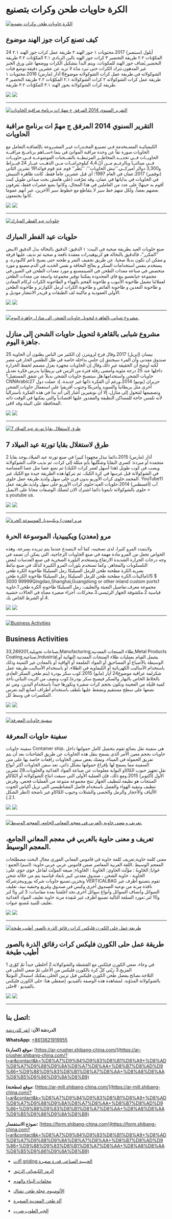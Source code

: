 # الكرة حاويات طحن وكرات بتصنيع

<a href="https://swt.shibang-china.com/?l=ar&img&k=%D8%A7%D9%84%D9%83%D8%B1%D8%A9+%D8%AD%D8%A7%D9%88%D9%8A%D8%A7%D8%AA+%D8%B7%D8%AD%D9%86+%D9%88%D9%83%D8%B1%D8%A7%D8%AA+%D8%A8%D8%AA%D8%B5%D9%86%D9%8A%D8%B9" target="_blank">![الكرة حاويات طحن وكرات بتصنيع](http://static.shibang-china.com/all-800x300/590.jpg)</a>

## كيف تصنع كرات جوز الهند موضوع
24 أيلول (سبتمبر) 2017.محتويات ١ جوز الهند ٢ طريقة عمل كرات جوز الهند ٢.١ المكوّنات ٢.٢ طريقة التحضير ٣ كرات جوز الهند بالبن الزبادي ٣.١ المكوّنات ٣.٢ طريقة التحضير.يُضاف جوز الهند للمكونات، ويتم البدأ بتشكيل الكرات ووضعها على ورق الخبز غير المدهون.تترك الكرات حتى تبرد مدّة لا تزيد عن عشرين دقيقة.توضع فتات الشوكولاته في.طريقة عمل كرات الشوكولاته موضوع6 آذار (مارس) 2016.محتويات ١ طريقة عمل كرات الشوكولاته ٢ كرات الشوكولاتة ٢.١ المكوّنات ٢.٢ طريقة التحضير ٣ طريقة كرات الشوكولاتة بجوز الهند ٣.١ المكوّنات ٣.٢ طريقة.


<a href="https://whatsapp.shibangsoft.com/WhatsApp.php" target="_blank" title="WhatsApp">![](http://static.shibang-china.com/icon/whatsapp.png)</a> <a href="https://swt.shibang-china.com/?l=ar&icon&k=%D8%A7%D9%84%D9%83%D8%B1%D8%A9+%D8%AD%D8%A7%D9%88%D9%8A%D8%A7%D8%AA+%D8%B7%D8%AD%D9%86+%D9%88%D9%83%D8%B1%D8%A7%D8%AA+%D8%A8%D8%AA%D8%B5%D9%86%D9%8A%D8%B9" target="_blank">![](http://static.shibang-china.com/icon/chat-ar.png)</a>

---

<a href="https://swt.shibang-china.com/?l=ar&img&k=%D8%A7%D9%84%D9%83%D8%B1%D8%A9+%D8%AD%D8%A7%D9%88%D9%8A%D8%A7%D8%AA+%D8%B7%D8%AD%D9%86+%D9%88%D9%83%D8%B1%D8%A7%D8%AA+%D8%A8%D8%AA%D8%B5%D9%86%D9%8A%D8%B9" target="_blank">![التقرير السنوي 2014 المرفق ج مهمّ ات برنامج مراقبة الحاويات](http://static.shibang-china.com/all-800x300/799.jpg)</a>

## التقرير السنوي 2014 المرفق ج مهمّ ات برنامج مراقبة الحاويات
الكيميائيـة المسـتخدمة فـي تصنيـع المخـدرات غيـر المشـروعة باإلضافـة.التعامل مع الحاويات.صورة نقاً عن وحدة مراقبة الموانئ في بنما.»ســاهم برنامــج مراقبــة الحاويــات فــي تحديــد.المخاطــر المرتبطــة بالشــحنات الموضوعــة فــي.حاويــات فــي مينائنــا وبالرغــم مــن أنّ.4,4 كيلوجرامــات مــن الذهــب عيــار 24 قيــراط و3,300 دوالر أميركــي.&#39;&#39;نبش الحاويات&#39;&#39;: &#39;&#39;بَطَر&#39;&#39; قوم عند قوم فوائد!19 تشرين الثاني (نوفمبر) 2017.عمان في العام 1997؛ أي قبل عشرين عاماً فقط، كانت ظاهرة التنبيش في الحاويات في بداياتها في عمان، وقد تعرّفت (على هامش بحث ميداني طويل كنت أقوم به حينها) على عدد من العاملين في هذا المجال، وكانوا بضع عشرات فقط، يَعرِفون بعضهم بعضاً، ولكل منهم خط سير لا يتقاطع مع خطوط سير الآخرين، غير أنهم عموما كانوا يجتمعون.


<a href="https://whatsapp.shibangsoft.com/WhatsApp.php" target="_blank" title="WhatsApp">![](http://static.shibang-china.com/icon/whatsapp.png)</a> <a href="https://swt.shibang-china.com/?l=ar&icon&k=%D8%A7%D9%84%D9%83%D8%B1%D8%A9+%D8%AD%D8%A7%D9%88%D9%8A%D8%A7%D8%AA+%D8%B7%D8%AD%D9%86+%D9%88%D9%83%D8%B1%D8%A7%D8%AA+%D8%A8%D8%AA%D8%B5%D9%86%D9%8A%D8%B9" target="_blank">![](http://static.shibang-china.com/icon/chat-ar.png)</a>

---

<a href="https://swt.shibang-china.com/?l=ar&img&k=%D8%A7%D9%84%D9%83%D8%B1%D8%A9+%D8%AD%D8%A7%D9%88%D9%8A%D8%A7%D8%AA+%D8%B7%D8%AD%D9%86+%D9%88%D9%83%D8%B1%D8%A7%D8%AA+%D8%A8%D8%AA%D8%B5%D9%86%D9%8A%D8%B9" target="_blank">![حلويات عيد الفطر المبارك](http://static.shibang-china.com/all-800x300/321.jpg)</a>

## حلويات عيد الفطر المبارك
صنع حلويات العيد بطريقة صحية في البيت: ١ الدقيق: الدقيق بالنخالة بدل الدقيق الابيض &quot;المكرر&quot;، فالدقيق بالنخالة هو كربوهيدرات معقدة نافعة و صحية ثم نديف عليها قرفة و.ممكن ان تكون بديلا صحيا، عن طريق تجفيف التمر و طحنه حتى يصبح ناعم كالبودرة، و يستخدم بنفس استخدامات السكر و يعالج النحافة و نقس الحديد في الدم.مصنع و مورد متخصص في صناعة معدات الطحن في الصينمصنع و مورد معدات الطحن في الصين.في مجموعة جيانغسو بنغ فاي المحدودة يمكننا توفير مجموعة واسعة من معدات الطحن لعملائنا تشمل طاحونة الأنبوب و طاحونة الفحم بالهواء و الطاحونة الكرات لركام المعادن و طاحونة التعدين و طاحونة الفائض و طاحونة الكرات لرمل الكوارتز و طاحونة الطحن الأولي العمودية و ماكينة لف الطبقات و قريدر الانتشار موديل و.


<a href="https://whatsapp.shibangsoft.com/WhatsApp.php" target="_blank" title="WhatsApp">![](http://static.shibang-china.com/icon/whatsapp.png)</a> <a href="https://swt.shibang-china.com/?l=ar&icon&k=%D8%A7%D9%84%D9%83%D8%B1%D8%A9+%D8%AD%D8%A7%D9%88%D9%8A%D8%A7%D8%AA+%D8%B7%D8%AD%D9%86+%D9%88%D9%83%D8%B1%D8%A7%D8%AA+%D8%A8%D8%AA%D8%B5%D9%86%D9%8A%D8%B9" target="_blank">![](http://static.shibang-china.com/icon/chat-ar.png)</a>

---

<a href="https://swt.shibang-china.com/?l=ar&img&k=%D8%A7%D9%84%D9%83%D8%B1%D8%A9+%D8%AD%D8%A7%D9%88%D9%8A%D8%A7%D8%AA+%D8%B7%D8%AD%D9%86+%D9%88%D9%83%D8%B1%D8%A7%D8%AA+%D8%A8%D8%AA%D8%B5%D9%86%D9%8A%D8%B9" target="_blank">![مشروع شبابى بالقاهرة لتحويل حاويات الشحن إلى منازل جاهزة اليوم.](http://static.shibang-china.com/all-800x300/972.jpg)</a>

## مشروع شبابى بالقاهرة لتحويل حاويات الشحن إلى منازل جاهزة اليوم.
25 نيسان (إبريل) 2017.وقال فرج لرويترز، إن الكثير من الناس يظنون أن الحاوية صندوق معدنى وأن المرء سيختنق إن جلس بداخله خاصة فى ظل الطقس الحار فى مصر لكنه أوضح أن الحقيقة غير ذلك.وقال إن الحاويات مجهزة بعزل مصمم لحفظ الحرارة داخلها عند 25 درجة مئوية.وأمضى رفلة فترة من الزمن فى بريطانيا يدرس فكرة تعديل حاويات الشحن واستخدامها.هل ستصبح حاويات الشحن بديلاً عن شقق المستقبل؟ CNNArabic27 حزيران (يونيو) 2014.ورغم أن الفكرة ذاتها غير جديدة، إذ عملت دول أخرى مثل بريطانيا والسويد وأمريكا وجنوب أفريقيا على استعمال حاويات الشحن وتصميمها لتتحول إلى منازل، إلا أن نونغيرين أشار إلى أنه بدأ في هذه الفكرة بأستراليا لأنه تلمس حاجة للمساكن النظيفة والمقدور عليها اقتصادياً والتي يمكنها في الوقت ذاته المحافظة على البيئة.وقد لاقى.


<a href="https://whatsapp.shibangsoft.com/WhatsApp.php" target="_blank" title="WhatsApp">![](http://static.shibang-china.com/icon/whatsapp.png)</a> <a href="https://swt.shibang-china.com/?l=ar&icon&k=%D8%A7%D9%84%D9%83%D8%B1%D8%A9+%D8%AD%D8%A7%D9%88%D9%8A%D8%A7%D8%AA+%D8%B7%D8%AD%D9%86+%D9%88%D9%83%D8%B1%D8%A7%D8%AA+%D8%A8%D8%AA%D8%B5%D9%86%D9%8A%D8%B9" target="_blank">![](http://static.shibang-china.com/icon/chat-ar.png)</a>

---

<a href="https://swt.shibang-china.com/?l=ar&img&k=%D8%A7%D9%84%D9%83%D8%B1%D8%A9+%D8%AD%D8%A7%D9%88%D9%8A%D8%A7%D8%AA+%D8%B7%D8%AD%D9%86+%D9%88%D9%83%D8%B1%D8%A7%D8%AA+%D8%A8%D8%AA%D8%B5%D9%86%D9%8A%D8%B9" target="_blank">![7 طرق لاستغلال بقايا تورتة عيد الميلاد](http://static.shibang-china.com/all-800x300/15.jpg)</a>

## 7 طرق لاستغلال بقايا تورتة عيد الميلاد
2 آذار (مارس) 2015.دائما نبذل مجهودا كبيرا في صنع تورتة عيد الميلاد.يوجد بقايا متجمدة أو مبردة: كسري البقايا وشكّليها بأيدٍ مبللة إلى كرات، ثم نذيب قالب الشوكولاتة ويصب في كوب طويل (هذا أسهل لغمر كرات الكيك) ثم نضع عصا مثل عصا المصاصة في الشوكولاتة قبل غرسها في كرة الكيك، ثم نتركها.هذه الطريقة جيدة مع الكيك غير المجمد.حلوى كرات الأوريو بدون فرن حلى سهل ولذيذ.طريقة عمل حلوى. YouTube11 آب (أغسطس) 2014.حلويات العيد:حلوى كرات الأوريو حلى سهل ولذيذ.طريقة عمل حلوى بالشوكولاتة تابعونا دائما اشترك الان لتصلك الوصفات مجانا على الايميل = s.youtube us.


<a href="https://whatsapp.shibangsoft.com/WhatsApp.php" target="_blank" title="WhatsApp">![](http://static.shibang-china.com/icon/whatsapp.png)</a> <a href="https://swt.shibang-china.com/?l=ar&icon&k=%D8%A7%D9%84%D9%83%D8%B1%D8%A9+%D8%AD%D8%A7%D9%88%D9%8A%D8%A7%D8%AA+%D8%B7%D8%AD%D9%86+%D9%88%D9%83%D8%B1%D8%A7%D8%AA+%D8%A8%D8%AA%D8%B5%D9%86%D9%8A%D8%B9" target="_blank">![](http://static.shibang-china.com/icon/chat-ar.png)</a>

---

<a href="https://swt.shibang-china.com/?l=ar&img&k=%D8%A7%D9%84%D9%83%D8%B1%D8%A9+%D8%AD%D8%A7%D9%88%D9%8A%D8%A7%D8%AA+%D8%B7%D8%AD%D9%86+%D9%88%D9%83%D8%B1%D8%A7%D8%AA+%D8%A8%D8%AA%D8%B5%D9%86%D9%8A%D8%B9" target="_blank">![مرو (معدن) ويكيبيديا، الموسوعة الحرة](http://static.shibang-china.com/all-800x300/1334.jpg)</a>

## مرو (معدن) ويكيبيديا، الموسوعة الحرة
ولايتمدد المرو كثيرا، لدى تسخينه، كما أنه لايتصدع عندما يتم تبريده بسرعة، وهذه الخواص تجعل من المرو مادة مهمة في صنع الحاويات الزجاجية، التي يمكن أن تصمد في وجه درجات الحرارة الشديدة الارتفاع.وتستخدم البلورة الصخرية في صنع العدسات لبعض التلسكوبات والمجاهر، وكما تستخدم بلورات المرو الكبيرة كذلك في صنع نبائط بصرية.الكرة مطحنة طحن للرمل السيليكا رمل السيليكا طاحونة الكرة طحن ماكينات.الكرة مطحنة طحن للرمل السيليكا رمل السيليكا طاحونة الكرة طحنUS $ 3000 99999Qingdao,Shanghai,Guangdong or other inland custom ports1 مجموعة معرف.تفاصيل التعبئة والتغليف: رمل السيليكا طاحونة الكرة طحن 1.حاوية قياسية 2.مكشوفة الجهاز الرئيسي.3.محركات، أجزاء صغيرة معبأة في الحالات خشبية 4.أو الشرط الخاص بك.


<a href="https://whatsapp.shibangsoft.com/WhatsApp.php" target="_blank" title="WhatsApp">![](http://static.shibang-china.com/icon/whatsapp.png)</a> <a href="https://swt.shibang-china.com/?l=ar&icon&k=%D8%A7%D9%84%D9%83%D8%B1%D8%A9+%D8%AD%D8%A7%D9%88%D9%8A%D8%A7%D8%AA+%D8%B7%D8%AD%D9%86+%D9%88%D9%83%D8%B1%D8%A7%D8%AA+%D8%A8%D8%AA%D8%B5%D9%86%D9%8A%D8%B9" target="_blank">![](http://static.shibang-china.com/icon/chat-ar.png)</a>

---

<a href="https://swt.shibang-china.com/?l=ar&img&k=%D8%A7%D9%84%D9%83%D8%B1%D8%A9+%D8%AD%D8%A7%D9%88%D9%8A%D8%A7%D8%AA+%D8%B7%D8%AD%D9%86+%D9%88%D9%83%D8%B1%D8%A7%D8%AA+%D8%A8%D8%AA%D8%B5%D9%86%D9%8A%D8%B9" target="_blank">![Business Activities](http://static.shibang-china.com/all-800x300/85.jpg)</a>

## Business Activities
33,289201,صناعات تحويلية,Manufacturing,طلاء المنتجات المعدنية,Metal Products Coating,صناعية,Industrial,يشمل القيام بعمليات طلاء المنتجات المعدنية النهائية أو الوسيطة بالأصباغ أو المساحيق أو المواد الملمعة أو الواقية أو بالمعادن غير الثمينة وذلك باستخدام الأساليب الكهربائية أو الكيماوية في الطلاء، أو باستخدام الأساليب.طريقة عمل شكرلمة عراقية موضوع24 أيار (مايو) 2015.كوب سكر بودرة (يتم طحن السكر العادي بالخلاط الخاص بالبهار والسكر فيصبح سكر بودرة).كوب ونصف من الزيت النباتي.نأخذ كمية قليلة من العجينة وتكون بحجم كرات صغيرة ونكورها جيداً باستخدام اليدين، ومن ثم نضعها على سطح مستقيم ونضغط عليها بلطف باستخدام أطراف أصابع اليد.نغرس المكسرات في وسط كل.


<a href="https://whatsapp.shibangsoft.com/WhatsApp.php" target="_blank" title="WhatsApp">![](http://static.shibang-china.com/icon/whatsapp.png)</a> <a href="https://swt.shibang-china.com/?l=ar&icon&k=%D8%A7%D9%84%D9%83%D8%B1%D8%A9+%D8%AD%D8%A7%D9%88%D9%8A%D8%A7%D8%AA+%D8%B7%D8%AD%D9%86+%D9%88%D9%83%D8%B1%D8%A7%D8%AA+%D8%A8%D8%AA%D8%B5%D9%86%D9%8A%D8%B9" target="_blank">![](http://static.shibang-china.com/icon/chat-ar.png)</a>

---

<a href="https://swt.shibang-china.com/?l=ar&img&k=%D8%A7%D9%84%D9%83%D8%B1%D8%A9+%D8%AD%D8%A7%D9%88%D9%8A%D8%A7%D8%AA+%D8%B7%D8%AD%D9%86+%D9%88%D9%83%D8%B1%D8%A7%D8%AA+%D8%A8%D8%AA%D8%B5%D9%86%D9%8A%D8%B9" target="_blank">![سفينة حاويات المعرفة](http://static.shibang-china.com/all-800x300/757.jpg)</a>

## سفينة حاويات المعرفة
سفينة حاويات Container ship، هي سفينة نقل بضائع تقوم بتحميل كامل حمولتها داخل حاويات بحجم معين الأمر الذي يسمح بنقل هذه الحاويات عن طريق الشاحنات بعد أن يتم تفريق الحمولة في الميناء، وتمتك بعض سفن الحاويات رافعات خاصة بها على متن السفينة مما يسمح لها بإفراغ حمولتها بشكل ذاتي، تعد سفن الحاويات أكثر أنواع نقل.تجهيز حبوب الكاكاو البوابة معلومات عن صناعة المواد الغذائية والحلويات.28 تشرين الأول (أكتوبر) 2015.ومع ذلك، فإن العملية الأولى التي سبقت انتاج الشوكولاتة أو الكاكاو المنتجات هو نظيفة.لتنظيف الجهاز تنتج مجموعة متنوعة من العمليات فحص، وفرش تنظيف وتنقية الهواء والفصل باستخدام فاصل المغناطيسي التي تزيل أكياس الجوت الألياف والأحجار والرمل والحصى والشتلات وحبوب الكاكاو غير ناضجة (انظر الشكل 2.1.).


<a href="https://whatsapp.shibangsoft.com/WhatsApp.php" target="_blank" title="WhatsApp">![](http://static.shibang-china.com/icon/whatsapp.png)</a> <a href="https://swt.shibang-china.com/?l=ar&icon&k=%D8%A7%D9%84%D9%83%D8%B1%D8%A9+%D8%AD%D8%A7%D9%88%D9%8A%D8%A7%D8%AA+%D8%B7%D8%AD%D9%86+%D9%88%D9%83%D8%B1%D8%A7%D8%AA+%D8%A8%D8%AA%D8%B5%D9%86%D9%8A%D8%B9" target="_blank">![](http://static.shibang-china.com/icon/chat-ar.png)</a>

---

<a href="https://swt.shibang-china.com/?l=ar&img&k=%D8%A7%D9%84%D9%83%D8%B1%D8%A9+%D8%AD%D8%A7%D9%88%D9%8A%D8%A7%D8%AA+%D8%B7%D8%AD%D9%86+%D9%88%D9%83%D8%B1%D8%A7%D8%AA+%D8%A8%D8%AA%D8%B5%D9%86%D9%8A%D8%B9" target="_blank">![تعريف و معنى حاوية بالعربي في معجم المعاني الجامع، المعجم الوسيط.](http://static.shibang-china.com/all-800x300/1486.jpg)</a>

## تعريف و معنى حاوية بالعربي في معجم المعاني الجامع، المعجم الوسيط.
معنى كلمة حاوية,تعريف كلمة حاوية في قاموس المعاني الفوري مجال البحث مصطلحات المعجم الوسيط ،اللغة العربية المعاصر ضمن قاموس عربي عربي.حاوية: (اسم).الجمع : حَوايا; الحَاوِيةُ : مؤَنَّث الحاوي; الحَاوِيةُ : الحَاوِياء; صيغة المؤنَّث لفاعل حوَى حوَى على; الحاوية : حاوية الشحن ، صندوق معدني كبير بابعاد قياسية يتم من خلاله شحن وتخزين.تصنيع حاويات شركة يوروبيجزشركة VERTICALBAG تقوم بتصنيع أظرف غير نافذة مرنة من نوعية الصندوق أخرى وكيس في صندوق ومُربع وحنفية نبيذ، تغليف السوائل وأنصاف السوائل وأنواع سوائل أخرى.تجد أغلفتنا بعدة مقاسات: 3 لتر و5 لتر و10 لتر.:مورد السلعة التالية تصنيع أظرف غير مُنفِذة مرنة حاوية تغليف المواد الغذائية تغليف للنبيذ مُصنع عبوات.


<a href="https://whatsapp.shibangsoft.com/WhatsApp.php" target="_blank" title="WhatsApp">![](http://static.shibang-china.com/icon/whatsapp.png)</a> <a href="https://swt.shibang-china.com/?l=ar&icon&k=%D8%A7%D9%84%D9%83%D8%B1%D8%A9+%D8%AD%D8%A7%D9%88%D9%8A%D8%A7%D8%AA+%D8%B7%D8%AD%D9%86+%D9%88%D9%83%D8%B1%D8%A7%D8%AA+%D8%A8%D8%AA%D8%B5%D9%86%D9%8A%D8%B9" target="_blank">![](http://static.shibang-china.com/icon/chat-ar.png)</a>

---

<a href="https://swt.shibang-china.com/?l=ar&img&k=%D8%A7%D9%84%D9%83%D8%B1%D8%A9+%D8%AD%D8%A7%D9%88%D9%8A%D8%A7%D8%AA+%D8%B7%D8%AD%D9%86+%D9%88%D9%83%D8%B1%D8%A7%D8%AA+%D8%A8%D8%AA%D8%B5%D9%86%D9%8A%D8%B9" target="_blank">![طريقة عمل حلى الكورن فليكس كرات رقائق الذرة بالصور أطيب طبخة](http://static.shibang-china.com/all-800x300/770.jpg)</a>

## طريقة عمل حلى الكورن فليكس كرات رقائق الذرة بالصور أطيب طبخة
1 في وعاء، ضعي الكورن فيلكس مع القشطة والشوكولاتة.2 أخلطي جيداً ثمّ كوّري المزيج.3 زيّني كلّ كرة بالكورن فليكس من الأعلى ثمّ ضعي الحلى في الثلاجة.نصائح.يفضل طحن الكورن فليكس قبل تزيين الحلى.يمكنك استبدال النوتيلا بالشوكولاتة المذوّبة. لمشاهدة هذه الوصفة بالفيديو، إضغطي هنا: حلى الكورن فليكس بالفيديو &middot; #حلى.

<a href="https://whatsapp.shibangsoft.com/WhatsApp.php" target="_blank" title="WhatsApp">![](http://static.shibang-china.com/icon/whatsapp.png)</a> <a href="https://swt.shibang-china.com/?l=ar&icon&k=%D8%A7%D9%84%D9%83%D8%B1%D8%A9+%D8%AD%D8%A7%D9%88%D9%8A%D8%A7%D8%AA+%D8%B7%D8%AD%D9%86+%D9%88%D9%83%D8%B1%D8%A7%D8%AA+%D8%A8%D8%AA%D8%B5%D9%86%D9%8A%D8%B9" target="_blank">![](http://static.shibang-china.com/icon/chat-ar.png)</a>

---
## اتصل بنا:

**الدردشة الآن:** [انقر للدردشة](https://swt.shibang-china.com?l=ar&contact&k=%D8%A7%D9%84%D9%83%D8%B1%D8%A9+%D8%AD%D8%A7%D9%88%D9%8A%D8%A7%D8%AA+%D8%B7%D8%AD%D9%86+%D9%88%D9%83%D8%B1%D8%A7%D8%AA+%D8%A8%D8%AA%D8%B5%D9%86%D9%8A%D8%B9)

**WhatsApp:**  [+8613621919955](https://whatsapp.shibangsoft.com/WhatsApp.php)

**موقع (كسارة):** [https://ar-crusher.shibang-china.com/](https://ar-crusher.shibang-china.com/?l=ar&contact&k=%D8%A7%D9%84%D9%83%D8%B1%D8%A9+%D8%AD%D8%A7%D9%88%D9%8A%D8%A7%D8%AA+%D8%B7%D8%AD%D9%86+%D9%88%D9%83%D8%B1%D8%A7%D8%AA+%D8%A8%D8%AA%D8%B5%D9%86%D9%8A%D8%B9)

**موقع (مطحنة):** [https://ar-mill.shibang-china.com/](https://ar-mill.shibang-china.com/?l=ar&contact&k=%D8%A7%D9%84%D9%83%D8%B1%D8%A9+%D8%AD%D8%A7%D9%88%D9%8A%D8%A7%D8%AA+%D8%B7%D8%AD%D9%86+%D9%88%D9%83%D8%B1%D8%A7%D8%AA+%D8%A8%D8%AA%D8%B5%D9%86%D9%8A%D8%B9)

**نموذج الاستفسار:** [https://form.shibang-china.com](https://form.shibang-china.com?l=ar&contact&k=%D8%A7%D9%84%D9%83%D8%B1%D8%A9+%D8%AD%D8%A7%D9%88%D9%8A%D8%A7%D8%AA+%D8%B7%D8%AD%D9%86+%D9%88%D9%83%D8%B1%D8%A7%D8%AA+%D8%A8%D8%AA%D8%B5%D9%86%D9%8A%D8%B9)

* [آلات griding الحبيبية الصناعي قدرة صغيرة](../30/%D8%A2%D9%84%D8%A7%D8%AA%20griding%20%D8%A7%D9%84%D8%AD%D8%A8%D9%8A%D8%A8%D9%8A%D8%A9%20%D8%A7%D9%84%D8%B5%D9%86%D8%A7%D8%B9%D9%8A%20%D9%82%D8%AF%D8%B1%D8%A9%20%D8%B5%D8%BA%D9%8A%D8%B1%D8%A9.md)

* [الرمز الكيميائي الزئبق](../30/%D8%A7%D9%84%D8%B1%D9%85%D8%B2%20%D8%A7%D9%84%D9%83%D9%8A%D9%85%D9%8A%D8%A7%D8%A6%D9%8A%20%D8%A7%D9%84%D8%B2%D8%A6%D8%A8%D9%82.md)

* [مخلفات البناء والهدم](../27/%D9%85%D8%AE%D9%84%D9%81%D8%A7%D8%AA%20%D8%A7%D9%84%D8%A8%D9%86%D8%A7%D8%A1%20%D9%88%D8%A7%D9%84%D9%87%D8%AF%D9%85.md)

* [الألومنيوم عجلة طحن تشاك](../28/%D8%A7%D9%84%D8%A3%D9%84%D9%88%D9%85%D9%86%D9%8A%D9%88%D9%85%20%D8%B9%D8%AC%D9%84%D8%A9%20%D8%B7%D8%AD%D9%86%20%D8%AA%D8%B4%D8%A7%D9%83.md)

* [آلة طحن المعدنية الصغيرة](../29/%D8%A2%D9%84%D8%A9%20%D8%B7%D8%AD%D9%86%20%D8%A7%D9%84%D9%85%D8%B9%D8%AF%D9%86%D9%8A%D8%A9%20%D8%A7%D9%84%D8%B5%D8%BA%D9%8A%D8%B1%D8%A9.md)

* [الجير الطوب ضرب](../28/%D8%A7%D9%84%D8%AC%D9%8A%D8%B1%20%D8%A7%D9%84%D8%B7%D9%88%D8%A8%20%D8%B6%D8%B1%D8%A8.md)